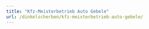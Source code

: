 ```yaml
---
title: "Kfz-Meisterbetrieb Auto Gebele"
url: /dinkelscherben/kfz-meisterbetrieb-auto-gebele/
---
```

